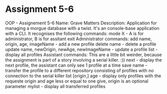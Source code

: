 # Assignment 5-6
OOP - Assignement 5-6
Name: Grave Matters
Description:
	Application for managing a morgue database with a twist.
It's an console-base application with a CLI. It recognises the following
commands:
	mode X - A is for administrator, B is for assitant
	exit
	Administrator commands:
		add name, origin, age, imageName - add a new profile
		delete name - delete a profile
		update name, newOrigin, newAge, newImageName - update a profile
		list - display all profiles
	Assistant commands:
		This are a little bit weirder, because the assignment is part
	of a story involving a serial killer. :))
		next - display the next profile, the assistant can only see 1 profile at a time
		save name - transfer the profile to a different repository consisting of profiles with no connection to the serial killer
		list [origin,] age - display only profiles with the requeste origin and age less or equal to one give, origin is an optional parameter
		mylist - display all transferred profiles

